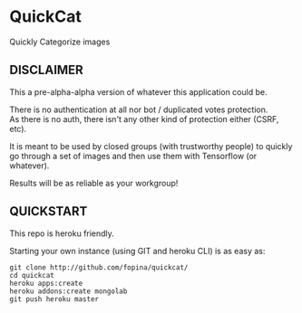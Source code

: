 # QuickCat
Quickly Categorize images

## DISCLAIMER

This a pre-alpha-alpha version of whatever this application could be.

There is no authentication at all nor bot / duplicated votes protection.  
As there is no auth, there isn't any other kind of protection either (CSRF, etc).  

It is meant to be used by closed groups (with trustworthy people) to quickly go through a set of images and then use them with Tensorflow (or whatever).  

Results will be as reliable as your workgroup!


## QUICKSTART

This repo is heroku friendly.  

Starting your own instance (using GIT and heroku CLI) is as easy as:

```
git clone http://github.com/fopina/quickcat/
cd quickcat
heroku apps:create
heroku addons:create mongolab
git push heroku master
```